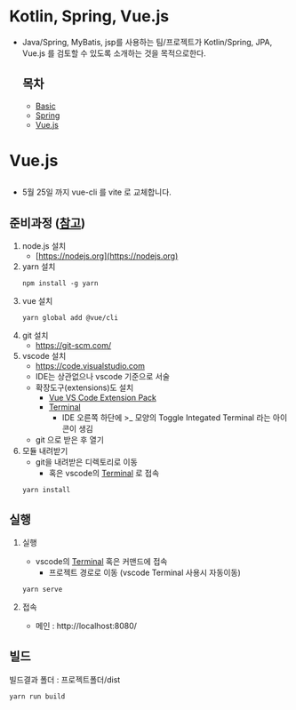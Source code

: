 # Kotlin, Spring, Vue.js
- Java/Spring, MyBatis, jsp를 사용하는 팀/프로젝트가 Kotlin/Spring, JPA, Vue.js 를 검토할 수 있도록 소개하는 것을 목적으로한다.
  ## 목차
  - [Basic](https://github.com/saro-example/kotlin-vue--basic)
  - [Spring](https://github.com/saro-example/kotlin-vue--spring)
  - [Vue.js](https://github.com/saro-example/kotlin-vue--vue)

# Vue.js

##
- 5월 25일 까지 vue-cli 를 vite 로 교체합니다.

## 준비과정 ([참고](https://code.visualstudio.com/docs/nodejs/vuejs-tutorial))
1. node.js 설치
   * [https://nodejs.org](https://nodejs.org)
1. yarn 설치
   ```
   npm install -g yarn
   ```
1. vue 설치
   ```
   yarn global add @vue/cli
   ```
1. git 설치
    * https://git-scm.com/
1. vscode 설치
   * https://code.visualstudio.com
   * IDE는 상관없으나 vscode 기준으로 서술
   * 확장도구(extensions)도 설치
      * [Vue VS Code Extension Pack](https://marketplace.visualstudio.com/items?itemName=sdras.vue-vscode-extensionpack)
      * [Terminal](https://marketplace.visualstudio.com/items?itemName=formulahendry.terminal)
         * IDE 오른쪽 하단에 >_ 모양의 Toggle Integated Terminal 라는 아이콘이 생김
   * git 으로 받은 후 열기
1. 모듈 내려받기
   * git을 내려받은 디렉토리로 이동
      * 혹은 vscode의 [Terminal](https://marketplace.visualstudio.com/items?itemName=formulahendry.terminal) 로 접속
   ```
   yarn install
   ```

## 실행
1. 실행
   * vscode의 [Terminal](https://marketplace.visualstudio.com/items?itemName=formulahendry.terminal) 혹은 커맨드에 접속
      * 프로젝트 경로로 이동 (vscode Terminal 사용시 자동이동)
      
   ```
   yarn serve
   ```
   
2. 접속
   * 메인 : http://localhost:8080/

## 빌드
빌드결과 폴더 : 프로젝트폴더/dist
```
yarn run build
```
